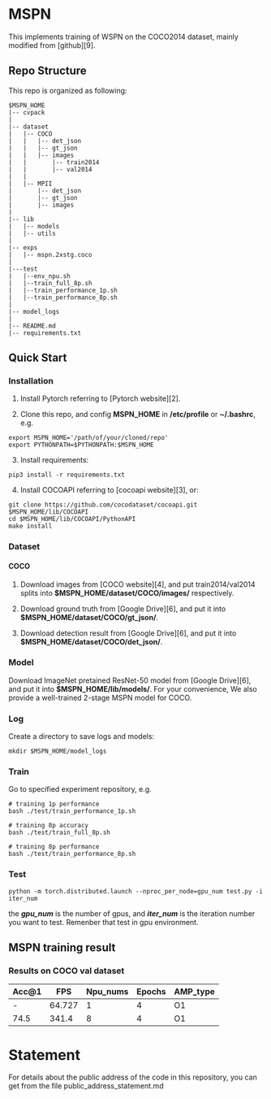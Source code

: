 # MSPN

This implements training of WSPN on the COCO2014 dataset, mainly modified from [github][9].

## Repo Structure
This repo is organized as following:
```
$MSPN_HOME
|-- cvpack
|
|-- dataset
|   |-- COCO
|   |   |-- det_json
|   |   |-- gt_json
|   |   |-- images
|   |       |-- train2014
|   |       |-- val2014
|   |
|   |-- MPII
|       |-- det_json
|       |-- gt_json
|       |-- images
|   
|-- lib
|   |-- models
|   |-- utils
|
|-- exps
|   |-- mspn.2xstg.coco
|   
|---test
|	|--env_npu.sh
|	|--train_full_8p.sh
|	|--train_performance_1p.sh
|	|--train_performance_8p.sh
|
|-- model_logs
|
|-- README.md
|-- requirements.txt
```

## Quick Start

### Installation

1. Install Pytorch referring to [Pytorch website][2].

2. Clone this repo, and config **MSPN_HOME** in **/etc/profile** or **~/.bashrc**, e.g.
 ```
 export MSPN_HOME='/path/of/your/cloned/repo'
 export PYTHONPATH=$PYTHONPATH:$MSPN_HOME
 ```

3. Install requirements:
 ```
 pip3 install -r requirements.txt
 ```

4. Install COCOAPI referring to [cocoapi website][3], or:
 ```
 git clone https://github.com/cocodataset/cocoapi.git $MSPN_HOME/lib/COCOAPI
 cd $MSPN_HOME/lib/COCOAPI/PythonAPI
 make install
 ```

### Dataset

#### COCO

1. Download images from [COCO website][4], and put train2014/val2014 splits into **$MSPN_HOME/dataset/COCO/images/** respectively.

2. Download ground truth from [Google Drive][6], and put it into **$MSPN_HOME/dataset/COCO/gt_json/**.

3. Download detection result from [Google Drive][6], and put it into **$MSPN_HOME/dataset/COCO/det_json/**.

### Model
Download ImageNet pretained ResNet-50 model from [Google Drive][6], and put it into **$MSPN_HOME/lib/models/**. For your convenience, We also provide a well-trained 2-stage MSPN model for COCO.

### Log
Create a directory to save logs and models:
```
mkdir $MSPN_HOME/model_logs
```

### Train
Go to specified experiment repository, e.g.
```
# training 1p performance
bash ./test/train_performance_1p.sh 

# training 8p accuracy
bash ./test/train_full_8p.sh 

# training 8p performance
bash ./test/train_performance_8p.sh 
```
### Test
```
python -m torch.distributed.launch --nproc_per_node=gpu_num test.py -i iter_num
```
the ***gpu_num*** is the number of gpus, and ***iter_num*** is the iteration number you want to test. Remenber that test in gpu environment.

## MSPN training result

### Results on COCO val dataset 

| Acc@1 | FPS    | Npu_nums | Epochs | AMP_type |
| ----- | ------ | -------- | ------ | -------- |
| -     | 64.727 | 1        | 4      | O1       |
| 74.5  | 341.4  | 8        | 4      | O1       |


# Statement

For details about the public address of the code in this repository, you can get from the file public_address_statement.md